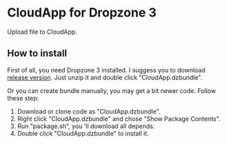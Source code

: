 # CloudApp for Dropzone 3
Upload file to CloudApp.

## How to install
First of all, you need Dropzone 3 installed.
I suggess you to download [release version](https://github.com/Just4test/CloudApp.dzbundle/releases). Just unzip it and double click "CloudApp.dzbundle".

Or you can create bundle manually, you may get a bit newer code. Follow these step:
1. Download or clone code as "CloudApp.dzbundle".
2. Right click "CloudApp.dzbundle" and chose "Show Package Contents".
3. Run "package.sh", you 'll download all depends.
4. Double click "CloudApp.dzbundle" to install it.



